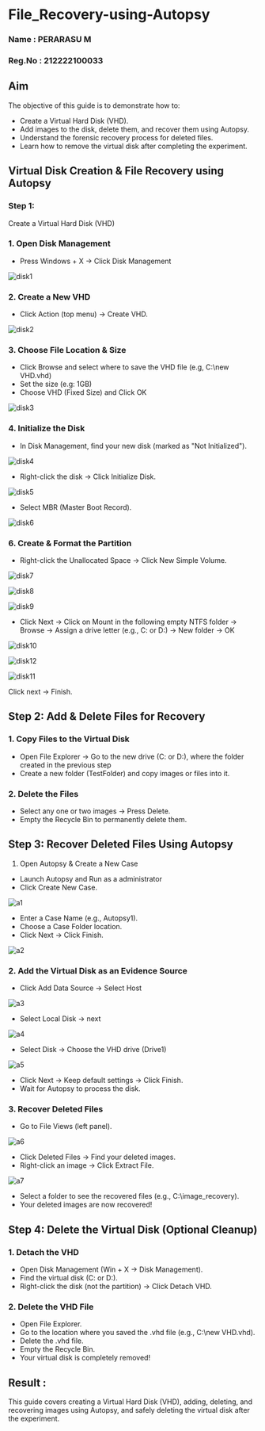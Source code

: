 # File_Recovery-using-Autopsy
### Name : PERARASU M
### Reg.No : 212222100033
## Aim
The objective of this guide is to demonstrate how to:

- Create a Virtual Hard Disk (VHD).
- Add images to the disk, delete them, and recover them using Autopsy.
- Understand the forensic recovery process for deleted files.
- Learn how to remove the virtual disk after completing the experiment.

## Virtual Disk Creation & File Recovery using Autopsy
### Step 1:
Create a Virtual Hard Disk (VHD)

### 1. Open Disk Management
- Press Windows + X → Click Disk Management

![disk1](https://github.com/user-attachments/assets/f5f69c3b-f2d9-4171-b5cc-fa4a589597d5)


### 2. Create a New VHD

- Click Action (top menu) → Create VHD.

![disk2](https://github.com/user-attachments/assets/e448bb5c-c84b-4fff-86f1-0da8fed39473)


### 3. Choose File Location & Size

- Click Browse and select where to save the VHD file (e.g, C:\new VHD.vhd)
- Set the size (e.g: 1GB)
- Choose VHD (Fixed Size) and Click OK

![disk3](https://github.com/user-attachments/assets/5c7ad16c-653a-4336-b6a4-9073e551f059)


### 4. Initialize the Disk
- In Disk Management, find your new disk (marked as "Not Initialized").

![disk4](https://github.com/user-attachments/assets/e11238fd-fc4d-4172-b1e6-62953e35625d)

- Right-click the disk → Click Initialize Disk.


![disk5](https://github.com/user-attachments/assets/057fe017-0b93-4c02-9113-6bb14770a4ae)


- Select MBR (Master Boot Record).

![disk6](https://github.com/user-attachments/assets/a22c12ec-2ad2-407b-9fb2-29e1a8a58bec)


### 6. Create & Format the Partition
- Right-click the Unallocated Space → Click New Simple Volume.

![disk7](https://github.com/user-attachments/assets/49976d36-5c05-48c0-a192-68b5aad1e6f8)

![disk8](https://github.com/user-attachments/assets/178181ce-e985-466d-a470-0cc55f05ab71)

![disk9](https://github.com/user-attachments/assets/494599df-8dd3-48c3-b6c2-312fab049d6b)


- Click Next → Click on Mount in the following empty NTFS folder → Browse → Assign a drive letter (e.g., C: or D:) → New folder → OK

![disk10](https://github.com/user-attachments/assets/1f29da14-0843-42e0-9a7a-4aaee6f7d3d1)

![disk12](https://github.com/user-attachments/assets/3f449e6f-a228-442f-a42b-357120509cea)


![disk11](https://github.com/user-attachments/assets/0b19b8f4-5add-4253-b4ef-d708106c4a5a)


Click next → Finish.
## Step 2: Add & Delete Files for Recovery
### 1. Copy Files to the Virtual Disk
- Open File Explorer → Go to the new drive (C: or D:), where the folder created in the previous step
- Create a new folder (TestFolder) and copy images or files into it.
### 2. Delete the Files
- Select any one or two images → Press Delete.
- Empty the Recycle Bin to permanently delete them.
## Step 3: Recover Deleted Files Using Autopsy
1. Open Autopsy & Create a New Case
- Launch Autopsy and Run as a administrator
- Click Create New Case.

![a1](https://github.com/user-attachments/assets/821f785a-6003-4de8-a552-643b4d95e10a)


- Enter a Case Name (e.g., Autopsy1).
- Choose a Case Folder location.
- Click Next → Click Finish.

![a2](https://github.com/user-attachments/assets/6dea0010-f136-4d89-9d41-602950688c6d)


### 2. Add the Virtual Disk as an Evidence Source
- Click Add Data Source → Select Host

![a3](https://github.com/user-attachments/assets/722c686a-29d9-4a1f-b053-4447c06297f9)


- Select Local Disk → next

![a4](https://github.com/user-attachments/assets/a6d62d11-e362-4596-a1ff-a030af4ec3d1)


- Select Disk → Choose the VHD drive (Drive1)

![a5](https://github.com/user-attachments/assets/7425f8e3-6e0c-4218-bf42-a139d936fd56)


- Click Next → Keep default settings → Click Finish.
- Wait for Autopsy to process the disk.
### 3. Recover Deleted Files
- Go to File Views (left panel).

![a6](https://github.com/user-attachments/assets/dd810271-2ca7-421b-a9bb-27acf92ec9d9)


- Click Deleted Files → Find your deleted images.
- Right-click an image → Click Extract File.

![a7](https://github.com/user-attachments/assets/1d86092d-1b2c-4ca8-982a-f8b264a5b3e5)

- Select a folder to see the recovered files (e.g., C:\image_recovery).
- Your deleted images are now recovered!

## Step 4: Delete the Virtual Disk (Optional Cleanup)
### 1. Detach the VHD
- Open Disk Management (Win + X → Disk Management).
- Find the virtual disk (C: or D:).
- Right-click the disk (not the partition) → Click Detach VHD.
### 2. Delete the VHD File
- Open File Explorer.
- Go to the location where you saved the .vhd file (e.g., C:\new VHD.vhd).
- Delete the .vhd file.
- Empty the Recycle Bin.
- Your virtual disk is completely removed!

## Result :
This guide covers creating a Virtual Hard Disk (VHD), adding, deleting, and recovering images using Autopsy, and safely deleting the virtual disk after the experiment.
